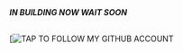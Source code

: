 ##


#### ***IN BUILDING NOW WAIT SOON***





##

[![***TAP TO FOLLOW MY GITHUB ACCOUNT***](https://github.com/abdallajsalimjuma) 
